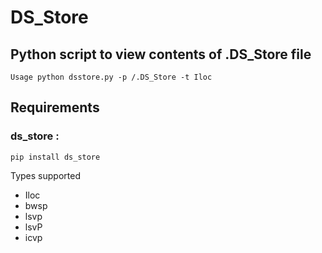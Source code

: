 # DS_Store

## Python script to view contents of .DS_Store file

`Usage python dsstore.py -p /.DS_Store -t Iloc`

## Requirements

### ds_store :
`pip install ds_store`

Types supported 

- Iloc
- bwsp
- lsvp
- lsvP
- icvp